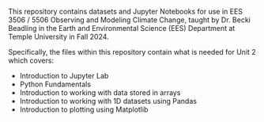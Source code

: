 This repository contains datasets and Jupyter Notebooks for use in EES 3506 / 5506 Observing and Modeling Climate Change, taught by Dr. Becki Beadling in the Earth and Environmental Science (EES) Department at Temple University in Fall 2024.

Specifically, the files within this repository contain what is needed for Unit 2 which covers:
* Introduction to Jupyter Lab
* Python Fundamentals
* Introduction to working with data stored in arrays
* Introduction to working with 1D datasets using Pandas
* Introduction to plotting using Matplotlib
